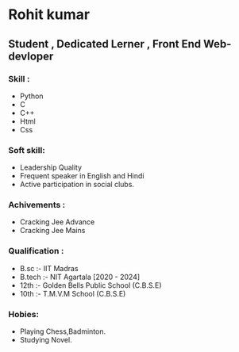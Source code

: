 # Rohit kumar
## Student , Dedicated Lerner , Front End Web-devloper
### Skill :
   * Python 
   * C
   * C++
   * Html
   * Css

### Soft skill:
   * Leadership Quality
   * Frequent speaker in English and Hindi
   * Active participation in social clubs.

### Achivements :
   * Cracking Jee Advance
   * Cracking Jee Mains

### Qualification :
   - B.sc :- IIT Madras 
   - B.tech :- NIT Agartala [2020 - 2024]
   - 12th :- Golden Bells Public School (C.B.S.E)
   - 10th :- T.M.V.M School (C.B.S.E)

### Hobies:
   * Playing Chess,Badminton.
   * Studying Novel.

